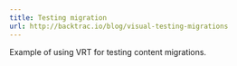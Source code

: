 ```yaml
---
title: Testing migration
url: http://backtrac.io/blog/visual-testing-migrations
---
```


Example of using VRT for testing content migrations.
